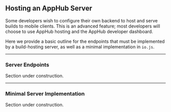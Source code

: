
<h2>Hosting an AppHub Server</h2>

Some developers wish to configure their own backend to host and serve builds to mobile clients. This is an advanced feature; most developers will choose to use AppHub hosting and the AppHub developer dashboard.

Here we provide a basic outline for the endpoints that must be implemented by a build-hosting server, as well as a minimal implementation in `io.js`.

---

<h3 short-title='Server Endpoints'>Server Endpoints</h3>

Section under construction.

---

<h3 short-title='Minimal Implementation'>Minimal Server Implementation</h3>

Section under construction.